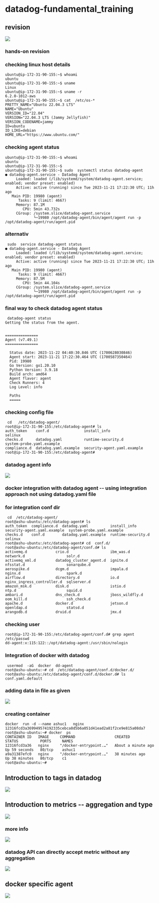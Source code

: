 # datadog-fundamental_training

## revision 

<img src="rev.png">

### hands-on revision 

### checking linux host details 

```
ubuntu@ip-172-31-90-155:~$ whoami
ubuntu
ubuntu@ip-172-31-90-155:~$ uname
Linux
ubuntu@ip-172-31-90-155:~$ uname -r
6.2.0-1012-aws
ubuntu@ip-172-31-90-155:~$ cat  /etc/os-*
PRETTY_NAME="Ubuntu 22.04.3 LTS"
NAME="Ubuntu"
VERSION_ID="22.04"
VERSION="22.04.3 LTS (Jammy Jellyfish)"
VERSION_CODENAME=jammy
ID=ubuntu
ID_LIKE=debian
HOME_URL="https://www.ubuntu.com/"
```

### checking agent status

```
ubuntu@ip-172-31-90-155:~$ whoami
ubuntu
ubuntu@ip-172-31-90-155:~$
ubuntu@ip-172-31-90-155:~$ sudo  systemctl status datadog-agent
● datadog-agent.service - Datadog Agent
     Loaded: loaded (/lib/systemd/system/datadog-agent.service; enabled; vendor preset: enabled)
     Active: active (running) since Tue 2023-11-21 17:22:30 UTC; 11h ago
   Main PID: 19980 (agent)
      Tasks: 9 (limit: 4667)
     Memory: 87.1M
        CPU: 5min 43.732s
     CGroup: /system.slice/datadog-agent.service
             └─19980 /opt/datadog-agent/bin/agent/agent run -p /opt/datadog-agent/run/agent.pid
```

### alternativ

```
 sudo  service datadog-agent status
● datadog-agent.service - Datadog Agent
     Loaded: loaded (/lib/systemd/system/datadog-agent.service; enabled; vendor preset: enabled)
     Active: active (running) since Tue 2023-11-21 17:22:30 UTC; 11h ago
   Main PID: 19980 (agent)
      Tasks: 9 (limit: 4667)
     Memory: 87.5M
        CPU: 5min 44.104s
     CGroup: /system.slice/datadog-agent.service
             └─19980 /opt/datadog-agent/bin/agent/agent run -p /opt/datadog-agent/run/agent.pid
```

### final way to check datadog agent status

```
 datadog-agent status
Getting the status from the agent.


===============
Agent (v7.49.1)
===============

  Status date: 2023-11-22 04:40:30.846 UTC (1700628030846)
  Agent start: 2023-11-21 17:22:30.464 UTC (1700587350464)
  Pid: 19980
  Go Version: go1.20.10
  Python Version: 3.9.18
  Build arch: amd64
  Agent flavor: agent
  Check Runners: 4
  Log Level: info

  Paths
  =====
```


### checking config file 

```
 cd   /etc/datadog-agent/
root@ip-172-31-90-155:/etc/datadog-agent# ls
auth_token    conf.d                install_info                 selinux
checks.d      datadog.yaml          runtime-security.d           system-probe.yaml.example
compliance.d  datadog.yaml.example  security-agent.yaml.example
root@ip-172-31-90-155:/etc/datadog-agent#
```


### datadog agent info 

<img src="ag.png">

### docker integration with datadog agent -- using integration approach not using datadog.yaml file 

### for integration conf dir 

```
 cd  /etc/datadog-agent/
root@ashu-ubuntu:/etc/datadog-agent# ls
auth_token  compliance.d  datadog.yaml          install_info        security-agent.yaml.example  system-probe.yaml.example
checks.d    conf.d        datadog.yaml.example  runtime-security.d  selinux
root@ashu-ubuntu:/etc/datadog-agent# cd  conf.d/
root@ashu-ubuntu:/etc/datadog-agent/conf.d# ls
activemq.d             crio.d                   ibm_was.d                  network.d                   solr.d
activemq_xml.d         datadog_cluster_agent.d  ignite.d                   nfsstat.d                   sonarqube.d
aerospike.d            dcgm.d                   impala.d                   nginx.d                     spark.d
airflow.d              directory.d              io.d                       nginx_ingress_controller.d  sqlserver.d
amazon_msk.d           disk.d                   istio.d                    ntp.d                       squid.d
ambari.d               dns_check.d              jboss_wildfly.d            oom_kill.d                  ssh_check.d
apache.d               docker.d                 jetson.d                   openldap.d                  statsd.d
arangodb.d             druid.d                  jmx.d      
```

### checking user

```
root@ip-172-31-90-155:/etc/datadog-agent/conf.d# grep agent  /etc/passwd
dd-agent:x:115:122::/opt/datadog-agent:/usr/sbin/nologin
```

### Integration of docker with datadog 

```
 usermod  -aG  docker  dd-agent 
root@ashu-ubuntu:~# cd  /etc/datadog-agent/conf.d/docker.d/
root@ashu-ubuntu:/etc/datadog-agent/conf.d/docker.d# ls
conf.yaml.default

```

### adding data in file as given 

<img src="add_d.png">

### creating container 

```
docker  run -d --name ashuc1   nginx  
12316fcd3a369949574192335cebca8d5b6a051d41ead2a81f2ce9e815a08da7
root@ashu-ubuntu:~# docker  ps
CONTAINER ID   IMAGE     COMMAND                  CREATED              STATUS          PORTS     NAMES
12316fcd3a36   nginx     "/docker-entrypoint.…"   About a minute ago   Up 59 seconds   80/tcp    ashuc1
a9a31387efc0   nginx     "/docker-entrypoint.…"   38 minutes ago       Up 38 minutes   80/tcp    c1
root@ashu-ubuntu:~# 

```

## Introduction to tags in datadog 

<img src="tag.png">

## Introduction to metrics -- aggregation and type 

<img src="met.png">

### more info 

<img src="met1.png">

### datadog API can directly accept metric without any aggregation 

<img src="met2.png">


## docker specific agent 

<img src="dsp.png">





